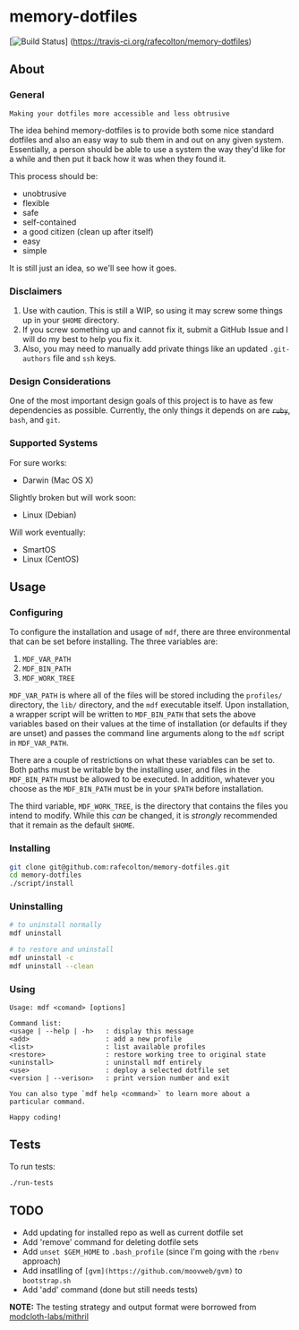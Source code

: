 memory-dotfiles
===============

[![Build Status](https://travis-ci.org/rafecolton/memory-dotfiles.png?branch=master)]
(https://travis-ci.org/rafecolton/memory-dotfiles)

## About

### General

    Making your dotfiles more accessible and less obtrusive
    
The idea behind memory-dotfiles is to provide both some nice standard 
dotfiles and also an easy way to sub them in and out on any given system.
Essentially, a person should be able to use a system the way they'd like
for a while and then put it back how it was when they found it.

This process should be:

* unobtrusive
* flexible
* safe
* self-contained
* a good citizen (clean up after itself)
* easy
* simple

It is still just an idea, so we'll see how it goes.

### Disclaimers

1. Use with caution.  This is still a WIP, so using it may
screw some things up in your `$HOME` directory.
2. If you screw something up and cannot fix it, submit a GitHub Issue and I will
do my best to help you fix it.
3. Also, you may need to manually add private things like an updated `.git-authors`
file and `ssh` keys.

### Design Considerations

One of the most important design goals of this project is to have as
few dependencies as possible.  Currently, the only things it depends
on are <del>`ruby`</del>, `bash`, and `git`.

### Supported Systems

For sure works:

- Darwin (Mac OS X)

Slightly broken but will work soon:

- Linux (Debian)

Will work eventually:

- SmartOS
- Linux (CentOS)

## Usage

### Configuring

To configure the installation and usage of `mdf`, there are three
environmental that can be set before installing.  The three variables
are:

1. `MDF_VAR_PATH`
2. `MDF_BIN_PATH`
3. `MDF_WORK_TREE`

`MDF_VAR_PATH` is where all of the files will be stored including the `profiles/`
directory, the `lib/` directory, and the `mdf` executable itself.  Upon
installation, a wrapper script will be written to `MDF_BIN_PATH` that sets the
above variables based on their values at the time of installation (or defaults
if they are unset) and passes the command line arguments along to the `mdf` script
in `MDF_VAR_PATH`.  

There are a couple of restrictions on what these variables can be set to.  Both
paths must be writable by the installing user, and files in the `MDF_BIN_PATH`
must be allowed to be executed.  In addition, whatever you choose as the 
`MDF_BIN_PATH` must be in your `$PATH` before installation.

The third variable, `MDF_WORK_TREE`, is the directory that
contains the files you intend to modify.  While this *can*
be changed, it is *strongly* recommended that it remain as
the default `$HOME`.

### Installing

```bash
git clone git@github.com:rafecolton/memory-dotfiles.git
cd memory-dotfiles
./script/install
```

### Uninstalling

```bash
# to uninstall normally
mdf uninstall

# to restore and uninstall
mdf uninstall -c
mdf uninstall --clean
```

### Using

```
Usage: mdf <comand> [options]

Command list:
<usage | --help | -h>   : display this message
<add>                   : add a new profile
<list>                  : list available profiles
<restore>               : restore working tree to original state
<uninstall>             : uninstall mdf entirely
<use>                   : deploy a selected dotfile set
<version | --verison>   : print version number and exit

You can also type `mdf help <command>` to learn more about a particular command.

Happy coding!
```

## Tests

To run tests:

```bash
./run-tests
```

## TODO

- Add updating for installed repo as well as current dotfile set
- Add 'remove' command for deleting dotfile sets
- Add `unset $GEM_HOME` to `.bash_profile` (since I'm going with the `rbenv` approach)
- Add insatlling of `[gvm](https://github.com/moovweb/gvm)` to `bootstrap.sh`
- Add 'add' command (done but still needs tests)

**NOTE:** The testing strategy and output format were borrowed from 
[modcloth-labs/mithril](https://github.com/modcloth-labs/mithril)
